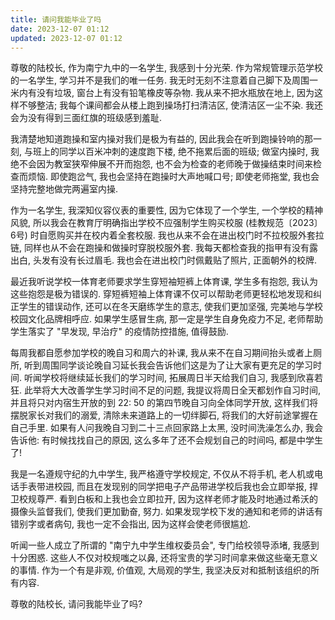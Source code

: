 ```yaml
---
title: 请问我能毕业了吗
date: 2023-12-07 01:12
updated: 2023-12-07 01:12
---
```


<!-- 卫生 -->
尊敬的陆校长, 作为南宁九中的一名学生, 我感到十分光荣. 作为常规管理示范学校的一名学生, 学习并不是我们的唯一任务. 我无时无刻不注意着自己脚下及周围一米内有没有垃圾, 窗台上有没有铅笔橡皮等杂物. 我从来不把水瓶放在地上, 因为这样不够整洁; 我每个课间都会从楼上跑到操场打扫清洁区, 使清洁区一尘不染. 我还会为没有得到三面红旗的班级感到羞耻.

<!-- more -->

<!-- 跑操 -->
我清楚地知道跑操和室内操对我们是极为有益的, 因此我会在听到跑操铃响的那一刻, 与班上的同学以百米冲刺的速度跑下楼, 绝不拖累后面的班级; 做室内操时, 我绝不会因为教室狭窄伸展不开而抱怨, 也不会为检查的老师晚于做操结束时间来检查而烦恼. 即使跑岔气, 我也会坚持在跑操时大声地喊口号; 即使老师拖堂, 我也会坚持完整地做完两遍室内操.
<!-- 校服 -->
作为一名学生, 我深知仪容仪表的重要性, 因为它体现了一个学生, 一个学校的精神风貌, 所以我会在教育厅明确指出学校不应强制学生购买校服 (桂教规范〔2023〕6号) 时自愿购买并在校内着全套校服. 我也从来不会在进出校门时不拉校服外套拉链, 同样也从不会在跑操和做操时穿脱校服外套. 我每天都检查我的指甲有没有露出白, 头发有没有长过眉毛. 我也会在进出校门时佩戴贴了照片, 正面朝外的校牌.
<!-- 体育课 -->
最近我听说学校一体育老师要求学生穿短袖短裤上体育课, 学生多有抱怨, 我认为这些抱怨是极为错误的. 穿短裤短袖上体育课不仅可以帮助老师更轻松地发现和纠正学生的错误动作, 还可以在冬天磨练学生的意志, 使我们更加坚强, 完美地与学校校园文化品牌相呼应. 如果学生感冒生病, 那一定是学生自身免疫力不足, 老师帮助学生落实了 "早发现, 早治疗" 的疫情防控措施, 值得鼓励.
<!-- 补课 -->
每周我都自愿参加学校的晚自习和周六的补课, 我从来不在自习期间抬头或者上厕所, 听到周围同学谈论晚自习延长我会告诉他们这是为了让大家有更充足的学习时间. 听闻学校将继续延长我们的学习时间, 拓展周日半天给我们自习, 我感到欣喜若狂. 此举将大大改善学生学习时间不足的问题, 我提议将周日全天都划作自习时间, 并且将只对内宿生开放的到 22: 50 的第四节晚自习向全体同学开放, 这样我们将摆脱家长对我们的溺爱, 清除未来道路上的一切绊脚石, 将我们的大好前途掌握在自己手里. 如果有人问我晚自习到二十三点回家路上太黑, 没时间洗澡怎么办, 我会告诉他: 有时候找找自己的原因, 这么多年了还不会规划自己的时间吗, 都是中学生了! 
<!-- 手机, 希沃摄像头, 通知错别字 -->
我是一名遵规守纪的九中学生, 我严格遵守学校规定, 不仅从不将手机, 老人机或电话手表带进校园, 而且在发现别的同学把电子产品带进学校后我也会立即举报, 捍卫校规尊严. 看到白板和上我也会立即拉开, 因为这样老师才能及时地通过希沃的摄像头监督我们, 使我们更加勤奋, 努力. 如果发现学校下发的通知和老师的讲话有错别字或者病句, 我也一定不会指出, 因为这样会使老师很尴尬.
<!-- 维权委员会 -->
听闻一些人成立了所谓的 "南宁九中学生维权委员会", 专门给校领导添堵, 我感到十分困惑. 这些人不仅对校规嗤之以鼻, 还将宝贵的学习时间拿来做这些毫无意义的事情. 作为一个有是非观, 价值观, 大局观的学生, 我坚决反对和抵制该组织的所有内容.
<!-- 结尾 -->
尊敬的陆校长, 请问我能毕业了吗?